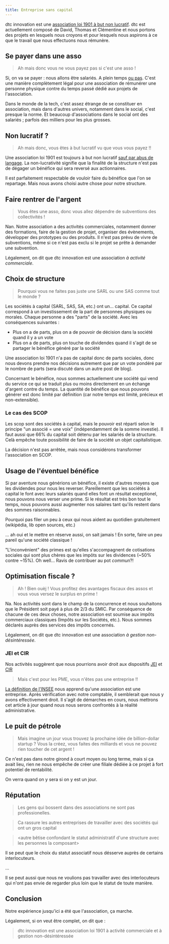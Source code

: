 ```yaml
---
title: Entreprise sans capital
---
```


dtc innovation est une [association loi 1901 à but non lucratif](http://www.journal-officiel.gouv.fr/association/index.php?ACTION=Rechercher&WHAT=dtc+innovation). dtc est actuellement composé de David, Thomas et Clémentine et nous portons des projets en lesquels nous croyons et pour lesquels nous aspirons à ce que le travail que nous effectuons nous rémunère.


## Se payer dans une asso

> Ah mais donc vous ne vous payez pas si c'est une asso !

Si, on va se payer : nous allons être salariés. A plein temps [ou pas](https://oncletom.io/2015/part-time/). C'est une manière complètement légal pour une association de rémunérer une personne physique contre du temps passé dédié aux projets de l'association.

Dans le monde de la tech, c'est assez étrange de se constituer en association, mais dans d'autres univers, notamment dans le social, c'est presque la norme. Et beaucoup d'associations dans le social ont des salariés ; parfois des milliers pour les plus grosses.


## Non lucratif ?

> Ah mais donc, vous êtes à but lucratif vu que vous vous payez !!

Une association loi 1901 est toujours à but non lucratif [sauf par abus de langage](https://fr.wikipedia.org/wiki/Association_%C3%A0_but_lucratif#Quand_parle-t-on_d.27association_.C3.A0_but_lucratif.3F). La non-lucrativité signifie que la finalité de la structure n'est pas de dégager un bénéfice qui sera reversé aux actionnaires.

Il est parfaitement respectable de vouloir faire du bénéfice que l'on se repartage. Mais nous avons choisi autre chose pour notre structure.


## Faire rentrer de l'argent

> Vous êtes une asso, donc vous allez dépendre de subventions des collectivités !

Nan. Notre association a des activités commerciales, notamment donner des formations, faire de la gestion de projet, organiser des évènements, développer des prototypes ou des produits. Il n'est pas prévu de vivre de subventions, même si ce n'est pas exclu si le projet se prête à demander une subvention.

Légalement, on dit que dtc innovation est une association *à activité commerciale*.

## Choix de structure

> Pourquoi vous ne faites pas juste une SARL ou une SAS comme tout le monde ?

Les sociétés à capital (SARL, SAS, SA, etc.) ont un... capital. Ce capital correspond à un investissement de la part de personnes physiques ou morales. Chaque personne a des "parts" de la société. Avec les conséquences suivantes : 
* Plus on a de parts, plus on a de pouvoir de décision dans la société quand il y a un vote
* Plus on a de parts, plus on touche de dividendes quand il s'agit de se partager le bénéfice généré par la société

Une association loi 1901 n'a pas de capital donc de parts sociales, donc nous devons prendre nos décisions autrement que par un vote pondéré par le nombre de parts (sera discuté dans un autre post de blog).

Concernant le bénéfice, nous sommes actuellement une société qui vend du service ce qui se traduit plus ou moins directement en un échange d'argent contre du temps. La quantité de bénéfice que nous pouvons générer est donc limité par définition (car notre temps est limité, précieux et non-extensible).


### Le cas des SCOP

Les scop sont des sociétés à capital, mais le pouvoir est réparti selon le principe "un associé = une voix" (indépendamment de la somme investie). Il faut aussi que 66% du capital soit détenu par les salariés de la structure. Celà empêche toute possibilité de faire de la société un objet capitalistique.

La décision n'est pas arrêtée, mais nous considérons transformer l'association en SCOP.


## Usage de l'éventuel bénéfice

Si par aventure nous générions un bénéfice, il existe d'autres moyens que les dividendes pour nous les reverser. Pareillement que les sociétés à capital le font avec leurs salariés quand elles font un résultat exceptionel, nous pouvons nous verser une prime.
Si le résultat est très bon tout le temps, nous pouvons aussi augmenter nos salaires tant qu'ils restent dans des sommes raisonnables.

Pourquoi pas filer un peu à ceux qui nous aident au quotidien gratuitement (wikipédia, lib open sources, etc.)

... ah oui et le mettre en réserve aussi, on sait jamais ! En sorte, faire un peu pareil qu'une société classique !

"L'inconvénient" des primes est qu'elles s'accompagnent de cotisations sociales qui sont plus chères que les impôts sur les dividences (~50% contre ~15%). Oh well... Ravis de contribuer au pot *commun*?!


## Optimisation fiscale ?

> Ah ! Bien ouèj ! Vous profitez des avantages fiscaux des assos et vous vous versez le surplus en prime !

Na. Nos activités sont dans le champ de la concurrence et nous souhaitons que le Président soit payé à plus de 2/3 du SMIC. Par conséquence de chacune de ces deux choses, notre association est soumise aux impôts commerciaux classiques (Impôts sur les Sociétés, etc.).
Nous sommes déclarés auprès des services des impôts concernés.

Légalement, on dit que dtc innovation est une association *à gestion non-désintéressée*.


### JEI et CIR

Nos activités suggèrent que nous pourrions avoir droit aux dispositifs [JEI](https://www.service-public.fr/professionnels-entreprises/vosdroits/F31188) et [CIR](https://www.service-public.fr/professionnels-entreprises/vosdroits/F23533)

> Mais c'est pour les PME, vous n'êtes pas une entreprise !!

[La définition de l'INSEE](https://www.insee.fr/fr/metadonnees/definition/c1496) nous apprend qu'une association est une entreprise. Après vérification avec notre comptable, il semblerait que nous y avons effectivement droit. Il s'agit de démarches en cours, nous mettrons cet article à jour quand nous nous serons confrontés à la réalité administrative.


## Le puit de pétrole

> Mais imagine un jour vous trouvez la prochaine idée de billion-dollar startup ? Vous la créez, vous faites des milliards et vous ne pouvez rien toucher de cet argent !

Ce n'est pas dans notre girond à court moyen ou long terme, mais si ça avait lieu, rien ne nous empêche de créer une filiale dédiée à ce projet à fort potentiel de rentabilité.

On verra quand on y sera si on y est un jour.


## Réputation 

> Les gens qui bossent dans des associations ne sont pas professionelles. 

> Ca rassure les autres entreprises de travailler avec des sociétés qui ont un gros capital

> &lt;autre bêtise confondant le statut administratif d'une structure avec les personnes la composant>

Il se peut que le choix du statut associatif nous désserve auprès de certains interlocuteurs.

...

Il se peut aussi que nous ne voulions pas travailler avec des interlocuteurs qui n'ont pas envie de regarder plus loin que le statut de toute manière.


## Conclusion

Notre expérience jusqu'ici a été que l'association, ça marche.

Légalement, si on veut être complet, on dit que : 

> dtc innovation est une association loi 1901 à activité commerciale et à gestion non-désintéressée